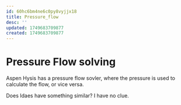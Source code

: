 ```yaml
---
id: 60hc6bm4ne6c0py8vyjjx18
title: Pressure_flow
desc: ''
updated: 1749683709877
created: 1749683709877
---
```



# Pressure Flow solving

Aspen Hysis has a pressure flow sovler, where the pressure is used to calculate the flow, or vice versa. 

Does Idaes have something similar? I have no clue.